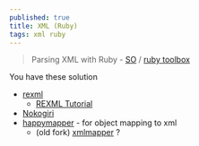 ```yaml
---
published: true
title: XML (Ruby)
tags: xml ruby
---
```

> Parsing XML with Ruby - [SO](https://stackoverflow.com/questions/11198239/parsing-xml-with-ruby) / [ruby toolbox](https://www.ruby-toolbox.com/search?q=xml)

You have these solution
- [rexml](https://github.com/ruby/rexml)
	- [REXML Tutorial ](https://germane-software.com/software/XML/rexml/docs/tutorial.html)
- [Nokogiri](https://nokogiri.org/)
- [happymapper](https://github.com/mvz/happymapper) - for object mapping to xml
	- (old fork) [xmlmapper](https://github.com/digidentity/xmlmapper) ?